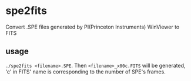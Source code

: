 # spe2fits
Convert .SPE files generated by PI(Princeton Instruments) WinViewer to FITS

## usage
`./spe2fits <filename>.SPE`. Then `<filename>_x00c.FITS` will be generated, 'c' in FITS' name is corresponding to the number of SPE's frames.
